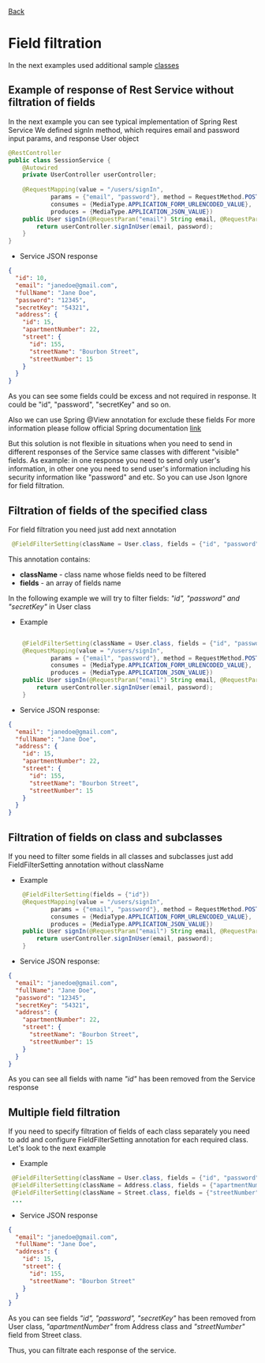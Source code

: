 [Back](../README.md) 

# Field filtration
In the next examples used additional sample [classes](../example-classes/README.md)

## Example of response of Rest Service without filtration of fields
In the next example you can see typical implementation of Spring Rest Service
We defined signIn method, which requires email and password input params, and response User object

```java
@RestController
public class SessionService {
    @Autowired
    private UserController userController;   
    
    @RequestMapping(value = "/users/signIn",
            params = {"email", "password"}, method = RequestMethod.POST,
            consumes = {MediaType.APPLICATION_FORM_URLENCODED_VALUE},
            produces = {MediaType.APPLICATION_JSON_VALUE})            
    public User signIn(@RequestParam("email") String email, @RequestParam("password") String password) {
        return userController.signInUser(email, password);
    }
}
```

* Service JSON response

```json
{
  "id": 10,
  "email": "janedoe@gmail.com", 
  "fullName": "Jane Doe",
  "password": "12345",
  "secretKey": "54321",
  "address": {
    "id": 15,
    "apartmentNumber": 22,
    "street": {
      "id": 155,
      "streetName": "Bourbon Street",
      "streetNumber": 15
    }
  }
}
```

As you can see some fields could be excess and not required in response. 
It could be "id", "password", "secretKey" and so on.

Also we can use Spring @View annotation for exclude these fields
For more information please follow official Spring documentation [link](https://docs.spring.io/spring-framework/docs/current/javadoc-api/org/springframework/web/servlet/View.html)

But this solution is not flexible in situations when you need to send in different responses of the Service same classes with different "visible" fields.
As example: in one response you need to send only user's information, in other one you need to send user's information including his security information like "password" and etc.
So you can use Json Ignore for field filtration. 


## Filtration of fields of the specified class
For field filtration you need just add next annotation

```java
 @FieldFilterSetting(className = User.class, fields = {"id", "password", "secretKey"})
```
This annotation contains:
  * **className** - class name whose fields need to be filtered
  * **fields** - an array of fields name

In the following example we will try to filter fields: *"id", "password" and "secretKey"* in User class

* Example

```java

    @FieldFilterSetting(className = User.class, fields = {"id", "password", "secretKey"})
    @RequestMapping(value = "/users/signIn",
            params = {"email", "password"}, method = RequestMethod.POST,
            consumes = {MediaType.APPLICATION_FORM_URLENCODED_VALUE},
            produces = {MediaType.APPLICATION_JSON_VALUE})            
    public User signIn(@RequestParam("email") String email, @RequestParam("password") String password) {
        return userController.signInUser(email, password);
    }

```

* Service JSON response:

```json
{ 
  "email": "janedoe@gmail.com", 
  "fullName": "Jane Doe",
  "address": {
    "id": 15,
    "apartmentNumber": 22,
    "street": {
      "id": 155,
      "streetName": "Bourbon Street",
      "streetNumber": 15
    }
  }
}
```

## Filtration of fields on class and subclasses
If you need to filter some fields in all classes and subclasses just add FieldFilterSetting annotation without className

* Example

```java
    @FieldFilterSetting(fields = {"id"})
    @RequestMapping(value = "/users/signIn",
            params = {"email", "password"}, method = RequestMethod.POST,
            consumes = {MediaType.APPLICATION_FORM_URLENCODED_VALUE},
            produces = {MediaType.APPLICATION_JSON_VALUE})            
    public User signIn(@RequestParam("email") String email, @RequestParam("password") String password) {
        return userController.signInUser(email, password);
    }    
```

* Service JSON response:

```json
{ 
  "email": "janedoe@gmail.com", 
  "fullName": "Jane Doe",
  "password": "12345",
  "secretKey": "54321",
  "address": {  
    "apartmentNumber": 22,
    "street": {    
      "streetName": "Bourbon Street",
      "streetNumber": 15
    }
  }
}
```

As you can see all fields with name *"id"* has been removed from the Service response

## Multiple field filtration
If you need to specify filtration of fields of each class separately you need to add and configure FieldFilterSetting annotation
for each required class. Let's look to the next example

* Example

```java
 @FieldFilterSetting(className = User.class, fields = {"id", "password", "secretKey"})
 @FieldFilterSetting(className = Address.class, fields = {"apartmentNumber"})
 @FieldFilterSetting(className = Street.class, fields = {"streetNumber"})
 ...
```

* Service JSON response

```json
{
  "email": "janedoe@gmail.com", 
  "fullName": "Jane Doe",
  "address": {
    "id": 15,
    "street": {
      "id": 155,
      "streetName": "Bourbon Street"
    }
  }
}
```

As you can see fields *"id", "password", "secretKey"* has been removed from User class, *"apartmentNumber"* from Address class 
and *"streetNumber"* field from Street class.

Thus, you can filtrate each response of the service.